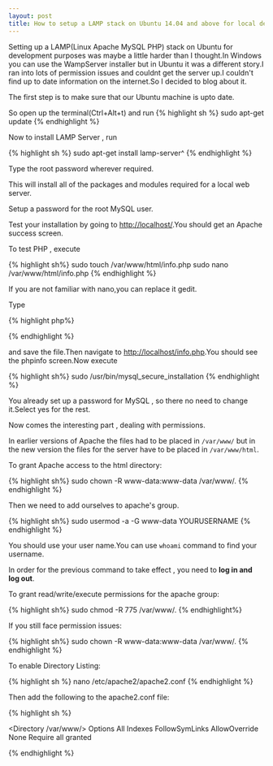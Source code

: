 ```yaml
---
layout: post
title: How to setup a LAMP stack on Ubuntu 14.04 and above for local development
---
```


Setting up a LAMP(Linux Apache MySQL PHP) stack on Ubuntu for development purposes was maybe a little harder than I thought.In Windows you can use the WampServer installer but in Ubuntu it was a different story.I ran into lots of permission issues and couldnt get the server up.I couldn't find up to date information on the internet.So I decided to blog about it.

The first step is to make sure that our Ubuntu machine is upto date.

So open up the terminal(Ctrl+Alt+t) and run
{% highlight sh %}
sudo apt-get update
{% endhighlight %}

Now to install LAMP Server , run

{% highlight sh %}
sudo apt-get install lamp-server^
{% endhighlight %}


Type the root password wherever required.

This will install all of the packages and modules required for a local web server.

Setup a password for the root MySQL user.

Test your installation by going to [http://localhost/](http://localhost/).You should get an Apache success screen.

To test PHP , execute

{% highlight sh%}
sudo touch /var/www/html/info.php
sudo nano /var/www/html/info.php
{% endhighlight %}

If you are not familiar with nano,you can replace it gedit.

Type

{% highlight php%}
<?php phpinfo(); ?>
{% endhighlight %}

and save the file.Then navigate to [http://localhost/info.php](http://localhost/info.php).You should see the phpinfo screen.Now execute

{% highlight sh%}
sudo /usr/bin/mysql_secure_installation
{% endhighlight %}

You already set up a password for MySQL , so there no need to change it.Select yes for the rest.

Now comes the interesting part , dealing with permissions.

In earlier versions of Apache the files had to be placed in `/var/www/` but in the new version the files for the server have to be placed in `/var/www/html`.

To grant Apache access to the html directory:

{% highlight sh%}
sudo chown -R www-data:www-data /var/www/.
{% endhighlight %}

Then we need to add ourselves to apache's group.

{% highlight sh%}
sudo usermod -a -G www-data YOURUSERNAME
{% endhighlight %}

You should use your user name.You can use `whoami` command to find your username.

In order for the previous command to take effect , you need to **log in and log out**.

To grant read/write/execute permissions for the apache group:

{% highlight sh%}
sudo chmod -R 775 /var/www/.
{% endhighlight%}

If you still face permission issues:

{% highlight sh%}
sudo chown -R www-data:www-data /var/www/.
{% endhighlight %}

To enable Directory Listing:

{% highlight sh %} 
nano /etc/apache2/apache2.conf
{% endhighlight %}
 
Then add the following to the apache2.conf file:

{% highlight sh %} 

 <Directory /var/www/>
        Options All Indexes FollowSymLinks
        AllowOverride None
        Require all granted
</Directory>

{% endhighlight %}
